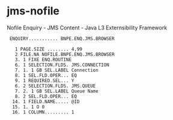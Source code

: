 # jms-nofile

Nofile Enquiry - JMS Content - Java L3 Externsibility Framework 


     ENQUIRY........... BNPE.ENQ.JMS.BROWSER
```basic:     
   1 PAGE.SIZE ........ 4,99
   2 FILE.NA NOFILE.BNPE.ENQ.JMS.BROWSER
   3. 1 FIXE ENQ.ROUTINE
   6. 1 SELECTION.FLDS. JMS.CONNECTION
   7. 1. 1 GB SEL.LABEL Connection
   8. 1 SEL.FLD.OPER... EQ
   9. 1 REQUIRED.SEL... Y
   6. 2 SELECTION.FLDS. JMS.QUEUE
   7. 2. 1 GB SEL.LABEL Queue Name
   8. 2 SEL.FLD.OPER... EQ
  14. 1 FIELD.NAME..... @ID
  15. 1. 1 O 0
  16. 1 COLUMN......... 1


